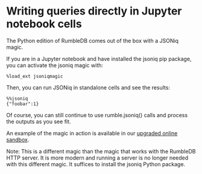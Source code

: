 # Writing queries directly in Jupyter notebook cells

The Python edition of RumbleDB comes out of the box with a JSONiq magic.

If you are in a Jupyter notebook and have installed the jsoniq pip package, you can activate the jsoniq magic with:

```
%load_ext jsoniqmagic
```

Then, you can run JSONiq in standalone cells and see the results:

```
%%jsoniq
{"foobar":1} 
```

Of course, you can still continue to use rumble.jsoniq() calls and process the outputs as you see fit.

An example of the magic in action is available in our [upgraded online sandbox](https://colab.research.google.com/github/RumbleDB/rumble/blob/master/RumbleSandbox.ipynb).

Note: This is a different magic than the magic that works with the RumbleDB HTTP server. It is more modern and running a server is no longer needed with this different magic. It suffices to install the jsoniq Python package.&#x20;
